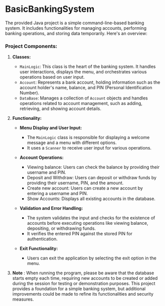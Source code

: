 # BasicBankingSystem
The provided Java project is a simple command-line-based banking system. It includes functionalities for managing accounts, performing banking operations, and storing data temporarily. Here's an overview:

### Project Components:

1. **Classes:**
    - `MainLogic`: This class is the heart of the banking system. It handles user interactions, displays the menu, and orchestrates various operations based on user input.
    - `Account`: Represents a bank account, holding information such as the account holder's name, balance, and PIN (Personal Identification Number).
    - `DataBase`: Manages a collection of `Account` objects and handles operations related to account management, such as adding, retrieving, and showing account details.

2. **Functionality:**
    - **Menu Display and User Input:**
        - The `MainLogic` class is responsible for displaying a welcome message and a menu with different options.
        - It uses a `Scanner` to receive user input for various operations.

    - **Account Operations:**
        - Viewing balance: Users can check the balance by providing their username and PIN.
        - Deposit and Withdraw: Users can deposit or withdraw funds by providing their username, PIN, and the amount.
        - Create new account: Users can create a new account by entering a username and PIN.
        - Show Accounts: Displays all existing accounts in the database.

    - **Validation and Error Handling:**
        - The system validates the input and checks for the existence of accounts before executing operations like viewing balance, depositing, or withdrawing funds.
        - It verifies the entered PIN against the stored PIN for authentication.

    - **Exit Functionality:**
        - Users can exit the application by selecting the exit option in the menu.
3. **Note** : When running the program, please be aware that the database starts empty each time, requiring new accounts to be created or added during the session for testing or demonstration purposes.
This project provides a foundation for a simple banking system, but additional improvements could be made to refine its functionalities and security measures.

